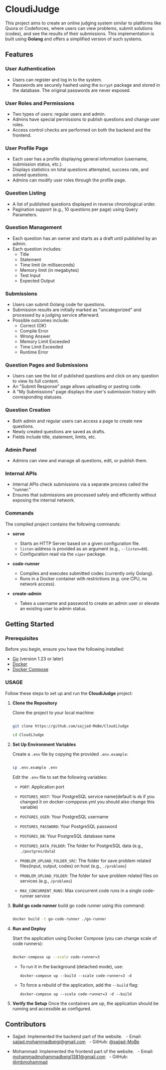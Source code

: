 # CloudiJudge

This project aims to create an online judging system similar to platforms like Quora or Codeforces, where users can view problems, submit solutions (codes), and see the results of their submissions. This implementation is built using **Golang** and offers a simplified version of such systems.

## Features

### User Authentication
- Users can register and log in to the system.
- Passwords are securely hashed using the `bcrypt` package and stored in the database. The original passwords are never exposed.

### User Roles and Permissions
- Two types of users: regular users and admin.
- Admins have special permissions to publish questions and change user roles.
- Access control checks are performed on both the backend and the frontend.

### User Profile Page
- Each user has a profile displaying general information (username, submission status, etc.).
- Displays statistics on total questions attempted, success rate, and solved questions.
- Admins can modify user roles through the profile page.

### Question Listing
- A list of published questions displayed in reverse chronological order.
- Pagination support (e.g., 10 questions per page) using Query Parameters.

### Question Management
- Each question has an owner and starts as a draft until published by an admin.
- Each question includes:
  - Title
  - Statement
  - Time limit (in milliseconds)
  - Memory limit (in megabytes)
  - Test Input
  - Expected Output

### Submissions
- Users can submit Golang code for questions.
- Submission results are initially marked as "uncategorized" and processed by a judging service afterward.
- Possible outcomes include:
  - Correct (OK)
  - Compile Error
  - Wrong Answer
  - Memory Limit Exceeded
  - Time Limit Exceeded
  - Runtime Error

### Question Pages and Submissions
- Users can see the list of published questions and click on any question to view its full content.
- An "Submit Response" page allows uploading or pasting code.
- A "My Submissions" page displays the user's submission history with corresponding statuses.

### Question Creation
- Both admin and regular users can access a page to create new questions.
- Newly created questions are saved as drafts.
- Fields include title, statement, limits, etc.

### Admin Panel
- Admins can view and manage all questions, edit, or publish them.

### Internal APIs
- Internal APIs check submissions via a separate process called the "runner."
- Ensures that submissions are processed safely and efficiently without exposing the internal network.

### Commands
The compiled project contains the following commands:

- **serve**
  - Starts an HTTP Server based on a given configuration file.
  - `listen` address is provided as an argument (e.g., `--listen=80`).
  - Configuration read via the `viper` package.

- **code-runner**
  - Compiles and executes submitted codes (currently only Golang).
  - Runs in a Docker container with restrictions (e.g. one CPU, no network access).

- **create-admin**
  - Takes a username and password to create an admin user or elevate an existing user to admin status.

## Getting Started

### Prerequisites
Before you begin, ensure you have the following installed:

- [Go](https://go.dev/) (version 1.23 or later)
- [Docker](https://www.docker.com/)
- [Docker Compose](https://docs.docker.com/compose/)

### USAGE

Follow these steps to set up and run the **CloudiJudge** project:

  

1.  **Clone the Repository**

  

	Clone the project to your local machine:
	```bash

	git clone https://github.com/sajjad-MoBe/CloudiJudge

	cd CloudiJudge

	```

  

2.  **Set Up Environment Variables**

	Create a `.env` file by copying the provided `.env.example`:

	```bash

	cp .env.example .env

	```

	Edit the `.env` file to set the following variables:

	-  `PORT`: Application port

	-  `POSTGRES_HOST`: Your PostgreSQL service name(default is `db` if you changed it on docker-comppose.yml you should also change this variable)

	-  `POSTGRES_USER`: Your PostgreSQL username

	-  `POSTGRES_PASSWORD`: Your PostgreSQL password

	-  `POSTGRES_DB`: Your PostgreSQL database name

	-  `POSTGRES_DATA_FOLDER`: The folder for PostgreSQL data (e.g., `./postgres/data`)

	-  `PROBLEM_UPLOAD_FOLDER_SRC`: The folder for save problem related files(input, output, codes) on host (e.g., `./problems`)

	-  `PROBLEM_UPLOAD_FOLDER`: The folder for save problem related files on services (e.g., `/problems`)

	-  `MAX_CONCURRENT_RUNS`: Max concurrent code runs in a single code-runner service


3. **Build go code runner**
	build go code runner using this command:

	```bash

	docker build -t go-code-runner ./go-runner

	```

4.  **Run and Deploy**

	Start the application using Docker Compose (you can change scale of code runners):

	```bash

	docker-compose up --scale code-runner=3

	```

  
	
	- To run it in the background (detached mode), use:

		``docker-compose up --build --scale code-runner=3 -d``

	- To force a rebuild of the application, add the `--build` flag:

	  ``docker-compose up --scale code-runner=3 -d --build``

4.  **Verify the Setup**
	Once the containers are up, the application should be running and accessible as configured.


## Contributors

- Sajjad: Implemented the backend part of the website.
  - Email: [sajjad.mohammadbeigi@gmail.com](mailto:sajjad.mohammadbeigi@gmail.com)
  - GitHub: [@sajjad-MoBe](https://github.com/sajjad-MoBe)

- Mohammad: Implemented the frontend part of the website.
  - Email: [mohammadmohammadbeigi1381@gmail.com](mailto:mohammadmohammadbeigi1381@gmail.com)
  - GitHub: [@mbmohammad](https://github.com/mbmohammad)